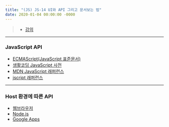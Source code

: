 ```yaml
---
title: "(JS) JS-14 UI와 API 그리고 문서보는 법"
date: 2020-01-04 00:00:00 -0000
---
```


> * [강의](https://opentutorials.org/course/743/6533)

---

### JavaScript API

* [ECMAScript(JavaScript 표준문서)](http://www.ecma-international.org/publications/standards/Ecma-262.htm)
* [생활코딩 JavaScript 사전](https://opentutorials.org/course/50)
* [MDN JavaScript 래퍼런스](https://developer.mozilla.org/en-US/docs/Web/JavaScript/Reference)
* [jscript 래퍼런스](https://docs.microsoft.com/ko-kr/previous-versions/visualstudio/visual-studio-2010/z688wt03(v=vs.100)?redirectedfrom=MSDN)

---

### Host 환경에 따른 API

* [웹브라우저](https://developer.mozilla.org/en-US/docs/Web/API)
* [Node.js](https://nodejs.org/api/)
* [Google Apps](https://developers.google.com/apps-script/)